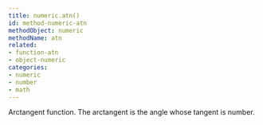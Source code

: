 ```yaml
---
title: numeric.atn()
id: method-numeric-atn
methodObject: numeric
methodName: atn
related:
- function-atn
- object-numeric
categories:
- numeric
- number
- math
---
```


Arctangent function. The arctangent is the angle whose tangent
        is number.
